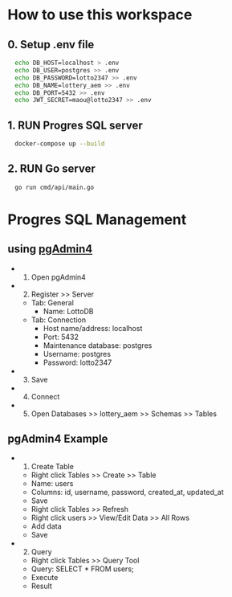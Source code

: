 # How to use this workspace
## 0. Setup .env file
  ```bash
    echo DB_HOST=localhost > .env
    echo DB_USER=postgres >> .env
    echo DB_PASSWORD=lotto2347 >> .env
    echo DB_NAME=lottery_aem >> .env
    echo DB_PORT=5432 >> .env
    echo JWT_SECRET=maou@lotto2347 >> .env
  ```


## 1. RUN Progres SQL server
  ```bash
    docker-compose up --build
  ```

## 2. RUN Go server
  ```bash
    go run cmd/api/main.go
  ```


# Progres SQL Management
## using [pgAdmin4](https://www.pgadmin.org/download/)
- 1. Open pgAdmin4
- 2. Register >> Server
  - Tab: General
    - Name: LottoDB
  - Tab: Connection
    - Host name/address: localhost
    - Port: 5432
    - Maintenance database: postgres
    - Username: postgres
    - Password: lotto2347
- 3. Save
- 4. Connect
- 5. Open Databases >> lottery_aem >> Schemas >> Tables

## pgAdmin4 Example
- 1. Create Table
  - Right click Tables >> Create >> Table
  - Name: users
  - Columns: id, username, password, created_at, updated_at
  - Save
  - Right click Tables >> Refresh
  - Right click users >> View/Edit Data >> All Rows
  - Add data
  - Save
- 2. Query
  - Right click Tables >> Query Tool
  - Query: SELECT * FROM users;
  - Execute
  - Result
